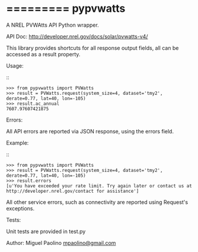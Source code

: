 =========
pypvwatts
=========

A NREL PVWAtts API Python wrapper.

API Doc: http://developer.nrel.gov/docs/solar/pvwatts-v4/

This library provides shortcuts for all response output fields, all can be
accessed as a result property.

Usage:

::

    >>> from pypvwatts import PVWatts
    >>> result = PVWatts.request(system_size=4, dataset='tmy2', derate=0.77, lat=40, lon=-105)
    >>> result.ac_annual
    7607.97607421875    


Errors:

All API errors are reported via JSON response, using the errors field.

Example:

::

    >>> from pypvwatts import PVWatts
    >>> result = PVWatts.request(system_size=4, dataset='tmy2', derate=0.77, lat=40, lon=-105)
    >>> result.errors
    [u'You have exceeded your rate limit. Try again later or contact us at http://developer.nrel.gov/contact for assistance']


All other service errors, such as connectivity are reported using Request's exceptions.


Tests:

Unit tests are provided in test.py

Author: Miguel Paolino <mpaolino@gmail.com>

